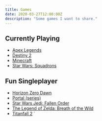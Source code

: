 ```yaml
---
title: Games
date: 2020-03-27T12:00:00Z
description: "Some games I want to share."
---
```


## Currently Playing
- [Apex Legends](https://en.wikipedia.org/wiki/Apex_Legends)
- [Destiny 2](https://en.wikipedia.org/wiki/Destiny_2)
- [Minecraft](https://en.wikipedia.org/wiki/Minecraft)
- [Star Wars: Squadrons](https://en.wikipedia.org/wiki/Star_Wars:_Squadrons)

## Fun Singleplayer
- [Horizon Zero Dawn](https://en.wikipedia.org/wiki/Horizon_Zero_Dawn)
- [Portal (series)](https://en.wikipedia.org/wiki/Portal_(series))
- [Star Wars Jedi: Fallen Order](https://en.wikipedia.org/wiki/Star_Wars_Jedi:_Fallen_Order)
- [The Legend of Zelda: Breath of the Wild](https://en.wikipedia.org/wiki/The_Legend_of_Zelda:_Breath_of_the_Wild)
- [Titanfall 2](https://en.wikipedia.org/wiki/Titanfall_2)
`
